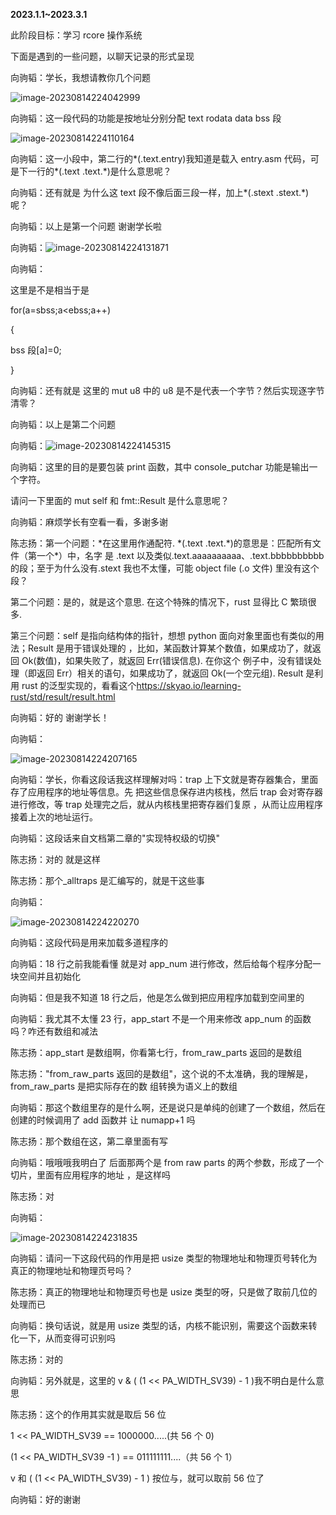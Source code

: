 **2023.1.1\~2023.3.1**

此阶段目标：学习 rcore 操作系统

下面是遇到的一些问题，以聊天记录的形式呈现

向驹韬：学长，我想请教你几个问题

![image-20230814224042999](image\image-20230814224042999.png)

向驹韬：这一段代码的功能是按地址分别分配 text rodata data bss 段

![image-20230814224110164](image\image-20230814224110164.png)

向驹韬：这一小段中，第二行的\*(.text.entry)我知道是载入 entry.asm 代码，可是下一行的\*(.text
.text.\*)是什么意思呢？

向驹韬：还有就是 为什么这 text 段不像后面三段一样，加上\*(.stext .stext.\*)呢？

向驹韬：以上是第一个问题 谢谢学长啦

向驹韬：![image-20230814224131871](image\image-20230814224131871.png)

向驹韬：

这里是不是相当于是

for(a=sbss;a\<ebss;a++)

{

bss 段\[a\]=0;

}

向驹韬：还有就是 这里的 mut u8 中的 u8 是不是代表一个字节？然后实现逐字节清零？

向驹韬：以上是第二个问题

向驹韬：![image-20230814224145315](image\image-20230814224145315.png)

向驹韬：这里的目的是要包装 print 函数，其中 console_putchar 功能是输出一个字符。

请问一下里面的 mut self 和 fmt::Result 是什么意思呢？

向驹韬：麻烦学长有空看一看，多谢多谢

陈志扬：第一个问题：\*在这里用作通配符. \*(.text .text.\*)的意思是：匹配所有文件（第一个\*）中，名字
是 .text 以及类似.text.aaaaaaaaaa、.text.bbbbbbbbbb 的段；至于为什么没有.stext 我也不太懂，可能
object file (.o 文件) 里没有这个段？

第二个问题：是的，就是这个意思. 在这个特殊的情况下，rust 显得比 C 繁琐很多.

第三个问题：self 是指向结构体的指针，想想 python 面向对象里面也有类似的用法；Result 是用于错误处理的
，比如，某函数计算某个数值，如果成功了，就返回 Ok(数值)，如果失败了，就返回 Err(错误信息). 在你这个
例子中，没有错误处理（即返回 Err）相关的语句，如果成功了，就返回 Ok(一个空元组). Result 是利用 rust
的泛型实现的，看看这个<https://skyao.io/learning-rust/std/result/result.html>

向驹韬：好的 谢谢学长！

向驹韬：

![image-20230814224207165](image\image-20230814224207165.png)

向驹韬：学长，你看这段话我这样理解对吗：trap 上下文就是寄存器集合，里面存了应用程序的地址等信息。先
把这些信息保存进内核栈，然后 trap 会对寄存器进行修改，等 trap 处理完之后，就从内核栈里把寄存器们复原
，从而让应用程序接着上次的地址运行。

向驹韬：这段话来自文档第二章的"实现特权级的切换"

陈志扬：对的 就是这样

陈志扬：那个\_alltraps 是汇编写的，就是干这些事

向驹韬：

![image-20230814224220270](image\image-20230814224220270.png)

向驹韬：这段代码是用来加载多道程序的

向驹韬：18 行之前我能看懂 就是对 app_num 进行修改，然后给每个程序分配一块空间并且初始化

向驹韬：但是我不知道 18 行之后，他是怎么做到把应用程序加载到空间里的

向驹韬：我尤其不太懂 23 行，app_start 不是一个用来修改 app_num 的函数吗？咋还有数组和减法

陈志扬：app_start 是数组啊，你看第七行，from_raw_parts 返回的是数组

陈志扬："from_raw_parts 返回的是数组"，这个说的不太准确，我的理解是，from_raw_parts 是把实际存在的数
组转换为语义上的数组

向驹韬：那这个数组里存的是什么啊，还是说只是单纯的创建了一个数组，然后在创建的时候调用了 add 函数并
让 numapp+1 吗

陈志扬：那个数组在这，第二章里面有写

向驹韬：哦哦哦我明白了 后面那两个是 from raw parts 的两个参数，形成了一个切片，里面有应用程序的地址
，是这样吗

陈志扬：对

向驹韬：

![image-20230814224231835](image\image-20230814224231835.png)

向驹韬：请问一下这段代码的作用是把 usize 类型的物理地址和物理页号转化为真正的物理地址和物理页号吗？

陈志扬：真正的物理地址和物理页号也是 usize 类型的呀，只是做了取前几位的处理而已

向驹韬：换句话说，就是用 usize 类型的话，内核不能识别，需要这个函数来转化一下，从而变得可识别吗

陈志扬：对的

向驹韬：另外就是，这里的 v & ( (1 \<\< PA_WIDTH_SV39) - 1 )我不明白是什么意思

陈志扬：这个的作用其实就是取后 56 位

1 \<\< PA_WIDTH_SV39 == 1000000\.....(共 56 个 0)

(1 \<\< PA_WIDTH_SV39 -1 ) == 011111111\....（共 56 个 1）

v 和 ( (1 \<\< PA_WIDTH_SV39) - 1 ) 按位与，就可以取前 56 位了

向驹韬：好的谢谢
